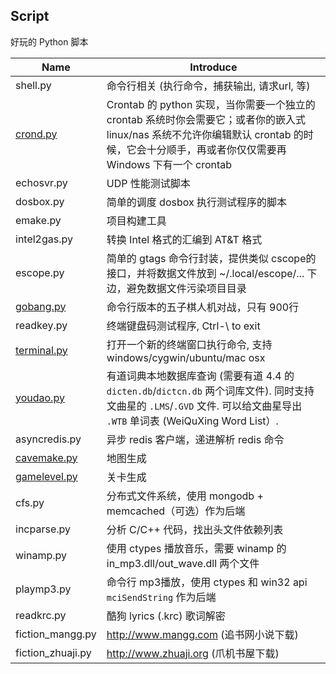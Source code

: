 ## Script 

好玩的 Python 脚本

| Name | Introduce |
|------|-----------|
| shell.py | 命令行相关 (执行命令，捕获输出, 请求url, 等) |
| [crond.py](https://github.com/skywind3000/collection/wiki/Script#crondpy) | Crontab 的 python 实现，当你需要一个独立的 crontab 系统时你会需要它；或者你的嵌入式 linux/nas 系统不允许你编辑默认 crontab 的时候，它会十分顺手，再或者你仅仅需要再 Windows 下有一个 crontab |
| echosvr.py | UDP 性能测试脚本 |
| dosbox.py | 简单的调度 dosbox 执行测试程序的脚本 |
| emake.py | 项目构建工具 |
| intel2gas.py | 转换 Intel 格式的汇编到 AT&T 格式 |
| escope.py | 简单的 gtags 命令行封装，提供类似 cscope的接口，并将数据文件放到 ~/.local/escope/... 下边，避免数据文件污染项目目录 |
| [gobang.py](https://github.com/skywind3000/collection/wiki/Script#youdaopy) | 命令行版本的五子棋人机对战，只有 900行 |
| readkey.py | 终端键盘码测试程序, Ctrl-\ to exit |
| [terminal.py](https://github.com/skywind3000/collection/wiki/Script#terminalpy) | 打开一个新的终端窗口执行命令, 支持 windows/cygwin/ubuntu/mac osx |
| [youdao.py](https://github.com/skywind3000/collection/wiki/Script#youdaopy) | 有道词典本地数据库查询 (需要有道 4.4 的 `dicten.db`/`dictcn.db` 两个词库文件). 同时支持文曲星的 `.LMS`/`.GVD` 文件. 可以给文曲星导出 `.WTB` 单词表 (WeiQuXing Word List）.  |
| asyncredis.py | 异步 redis 客户端，递进解析 redis 命令 |
| [cavemake.py](https://github.com/skywind3000/collection/wiki/Script#cavemakepy) | 地图生成 |
| [gamelevel.py](https://github.com/skywind3000/collection/wiki/Script#gamelevel) | 关卡生成 |
| cfs.py | 分布式文件系统，使用 mongodb + memcached（可选）作为后端 |
| incparse.py | 分析 C/C++ 代码，找出头文件依赖列表 |
| winamp.py | 使用 ctypes 播放音乐，需要 winamp 的  in_mp3.dll/out_wave.dll 两个文件 |
| playmp3.py | 命令行 mp3播放，使用 ctypes 和 win32 api `mciSendString` 作为后端 |
| readkrc.py | 酷狗 lyrics (.krc) 歌词解密 |
| fiction_mangg.py | http://www.mangg.com (追书网小说下载) |
| fiction_zhuaji.py | http://www.zhuaji.org (爪机书屋下载) |
